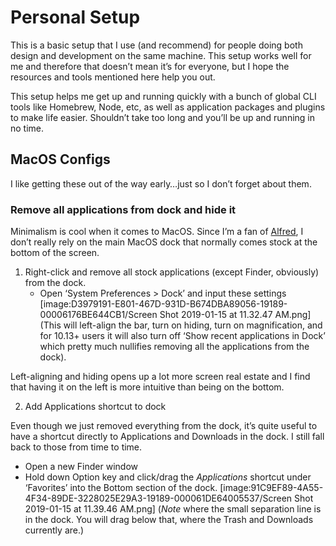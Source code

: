 # Personal Setup

This is a basic setup that I use (and recommend) for people doing both design and development on the same machine. This setup works well for me and therefore that doesn’t mean it’s for everyone, but I hope the resources and tools mentioned here help you out.

This setup helps me get up and running quickly with a bunch of global CLI tools like Homebrew, Node, etc, as well as application packages and plugins to make life easier.  Shouldn’t take too long and you’ll be up and running in no time.

## MacOS Configs
I like getting these out of the way early…just so I don’t forget about them.

### Remove all applications from dock and hide it

Minimalism is cool when it comes to MacOS. Since I’m a fan of [Alfred](https://www.alfredapp.com/), I don’t really rely on the main MacOS dock that normally comes stock at the bottom of the screen.

1. Right-click and remove all stock applications (except Finder, obviously) from the dock.
	- Open ‘System Preferences > Dock’ and input these settings
[image:D3979191-E801-467D-931D-B674DBA89056-19189-00006176BE644CB1/Screen Shot 2019-01-15 at 11.32.47 AM.png]
(This will left-align the bar, turn on hiding, turn on magnification, and for 10.13+ users it will also turn off ‘Show recent applications in Dock’ which pretty much nullifies removing all the applications from the dock).

Left-aligning and hiding opens up a lot more screen real estate and I find that having it on the left is more intuitive than being on the bottom.

2. Add Applications shortcut to dock

Even though we just removed everything from the dock, it’s quite useful to have a shortcut directly to Applications and Downloads in the dock. I still fall back to those from time to time.
- Open a new Finder window
- Hold down Option key and click/drag the *Applications* shortcut under ‘Favorites’ into the Bottom section of the dock.
[image:91C9EF89-4A55-4F34-89DE-3228025E29A3-19189-000061DE64005537/Screen Shot 2019-01-15 at 11.39.46 AM.png]
(*Note* where the small separation line is in the dock. You will drag below that, where the Trash and Downloads currently are.)
